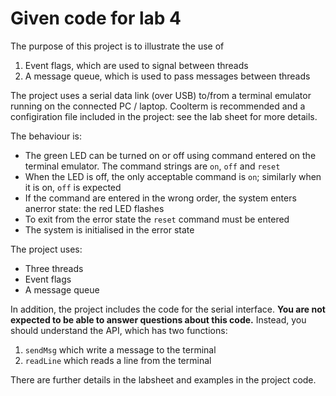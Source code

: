 # Given code for lab 4

The purpose of this project is to illustrate the use of 
 1. Event flags, which are used to signal between threads
 2. A message queue, which is used to pass messages between threads 

The project uses a serial data link (over USB) to/from a terminal emulator running on the
connected PC / laptop. Coolterm is recommended and a configiration file included in the project: 
see the lab sheet for more details.

The behaviour is: 
  * The green LED can be turned on or off using command entered on the terminal
    emulator. The command strings are `on`, `off` and `reset`
  * When the LED is off, the only acceptable command is `on`; similarly when it is on, `off` is expected
  * If the command are entered in the wrong order, the system enters anerror state: the red LED flashes
  * To exit from the error state the `reset` command must be entered
  * The system is initialised in the error state

The project uses:
 * Three threads
 * Event flags
 * A message queue
 
In addition, the project includes the code for the serial interface. **You are not expected to be able to answer 
questions about this code.** Instead, you should understand the API, which has two functions:
   1. `sendMsg` which write a message to the terminal
   2. `readLine` which reads a line from the terminal
 
There are further details in the labsheet and examples in the project code. 
